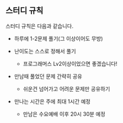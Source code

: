 ## 스터디 규칙

스터디 규칙은 다음과 같습니다.

- 하루에 1-2문제 풀기(그 이상이어도 무방)

- 난이도는 스스로 정해서 풀기
  - 프로그래머스 Lv2이상이었으면 좋겠습니다!
- 만남때 풀었던 문제 간략히 공유
  - 쉬운건 넘어가고 어려운 문제만 공유하기
- 만나는 시간은 주에 최대 1시간 예정
  - 만남은 수요예배 이후 20시 30분 예정

